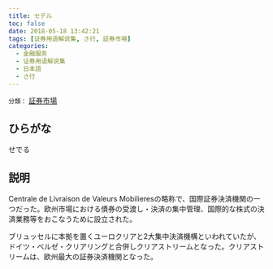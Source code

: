 ```yaml
---
title: セデル
toc: false
date: 2018-05-18 13:42:21
tags: [证券用语解说集, さ行, 証券市場]
categories:
  - 金融服务
  - 证券用语解说集
  - 日本語
  - さ行
---
```


`分類：` [証券市場](/tags/証券市場/)

## ひらがな

せでる

## 説明

Centrale de Livraison de Valeurs Mobilieresの略称で、国際証券決済機関の一つだった。欧州市場における債券の受渡し・決済の集中管理、国際的な株式の決済業務等をおこなうために設立された。

ブリュッセルに本拠を置くユーロクリアと2大集中決済機構といわれていたが、ドイツ・ベルゼ・クリアリングと合併しクリアストリームとなった。クリアストリームは、欧州最大の証券決済機関となった。
